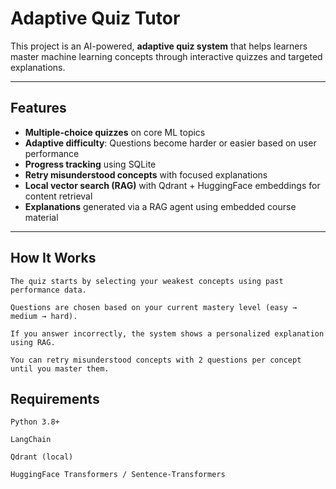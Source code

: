 # Adaptive Quiz Tutor

This project is an AI-powered, **adaptive quiz system** that helps learners master machine learning concepts through interactive quizzes and targeted explanations.

---

## Features

- **Multiple-choice quizzes** on core ML topics
-  **Adaptive difficulty**: Questions become harder or easier based on user performance
-  **Progress tracking** using SQLite
-  **Retry misunderstood concepts** with focused explanations
-  **Local vector search (RAG)** with Qdrant + HuggingFace embeddings for content retrieval
-  **Explanations** generated via a RAG agent using embedded course material

---

## How It Works

    The quiz starts by selecting your weakest concepts using past performance data.

    Questions are chosen based on your current mastery level (easy → medium → hard).

    If you answer incorrectly, the system shows a personalized explanation using RAG.

    You can retry misunderstood concepts with 2 questions per concept until you master them.

## Requirements

    Python 3.8+

    LangChain

    Qdrant (local)

    HuggingFace Transformers / Sentence-Transformers
